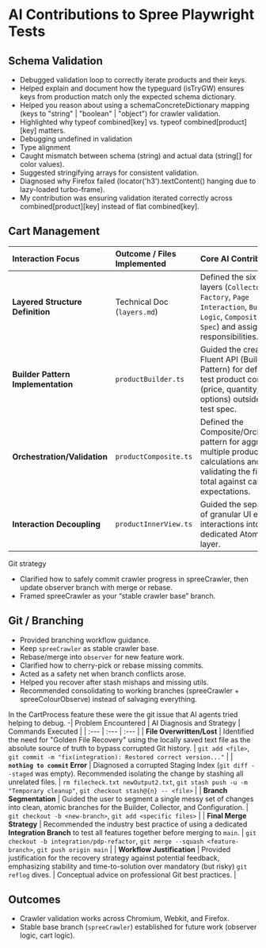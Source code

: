 # AI Contributions to Spree Playwright Tests

## Schema Validation
- Debugged validation loop to correctly iterate products and their keys.
- Helped explain and document how the typeguard (isTryGW) ensures keys from production match only the expected schema dictionary.
- Helped you reason about using a schemaConcreteDictionary mapping (keys to "string" | "boolean" | "object") for crawler validation.
- Highlighted why typeof combined[key] vs. typeof combined[product][key] matters.
- Debugging undefined in validation
- Type alignment
- Caught mismatch between schema (string) and actual data (string[] for color values).
- Suggested stringifying arrays for consistent validation.
- Diagnosed why Firefox failed (locator('h3').textContent() hanging due to lazy-loaded turbo-frame).
- My contribution was ensuring validation iterated correctly across combined[product][key] instead of flat combined[key].

## Cart Management 

| Interaction Focus | Outcome / Files Implemented | Core AI Contribution |
| :--- | :--- | :--- |
| **Layered Structure Definition** | Technical Doc (`layers.md`) | Defined the six core layers (`Collector`, `Factory`, `Page Interaction`, `Business Logic`, `Composition`, `Spec`) and assigned responsibilities. |
| **Builder Pattern Implementation** | `productBuilder.ts` | Guided the creation of a Fluent API (Builder Pattern) for defining test product context (price, quantity, options) outside of the test spec. |
| **Orchestration/Validation** | `productComposite.ts` | Defined the Composite/Orchestrator pattern for aggregating multiple product calculations and validating the final cart total against calculated expectations. |
| **Interaction Decoupling** | `productInnerView.ts` | Guided the separation of granular UI element interactions into a dedicated Atomic POM layer. |

Git strategy

- Clarified how to safely commit crawler progress in spreeCrawler, then update observer branch with merge or rebase.
- Framed spreeCrawler as your “stable crawler base” branch.


## Git / Branching
- Provided branching workflow guidance.
- Keep `spreeCrawler` as stable crawler base.
- Rebase/merge into `observer` for new feature work.
- Clarified how to cherry-pick or rebase missing commits.
- Acted as a safety net when branch conflicts arose.
- Helped you recover after stash mishaps and missing utils.
- Recommended consolidating to working branches (spreeCrawler + spreeColourObserve) instead of salvaging everything.
  
In the CartProcess feature these were the git issue that AI agents tried helping to debug.
-| Problem Encountered | AI Diagnosis and Strategy | Commands Executed |
| :--- | :--- | :--- |
| **File Overwritten/Lost** | Identified the need for "Golden File Recovery" using the locally saved text file as the absolute source of truth to bypass corrupted Git history. | `git add <file>`, `git commit -m "fix(integration): Restored correct version..."` |
| **`nothing to commit` Error** | Diagnosed a corrupted Staging Index (`git diff --staged` was empty). Recommended isolating the change by stashing all unrelated files. | `rm filecheck.txt newOutput2.txt`, `git stash push -u -m "Temporary cleanup"`, `git checkout stash@{n} -- <file>` |
| **Branch Segmentation** | Guided the user to segment a single messy set of changes into clean, atomic branches for the Builder, Collector, and Configuration. | `git checkout -b <new-branch>`, `git add <specific files>` |
| **Final Merge Strategy** | Recommended the industry best practice of using a dedicated **Integration Branch** to test all features together before merging to `main`. | `git checkout -b integration/pdp-refactor`, `git merge --squash <feature-branch>`, `git push origin main` |
| **Workflow Justification** | Provided justification for the recovery strategy against potential feedback, emphasizing stability and time-to-solution over mandatory (but risky) `git reflog` dives. | Conceptual advice on professional Git best practices. |

## Outcomes
- Crawler validation works across Chromium, Webkit, and Firefox.
- Stable base branch (`spreeCrawler`) established for future work (observer logic, cart logic).





